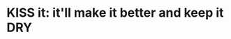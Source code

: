 # KISS it: it'll make it better and keep it DRY 
<!--stackedit_data:
eyJoaXN0b3J5IjpbLTEzNTQ1Nzc2OTVdfQ==
-->